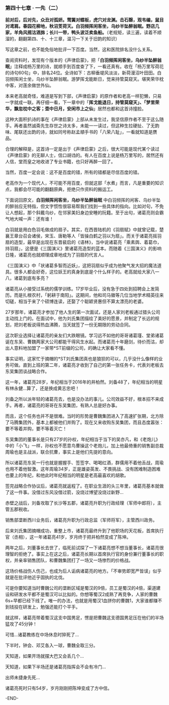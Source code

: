 ### 第四十七章 · 一先（二）

**前对后，后对先，众丑对孤妍。莺簧对蝶板，虎穴对龙渊。击石磬，观韦编，鼠目对鸢肩。春园花柳地，秋沼芰荷天。白羽频挥闲客坐，乌纱半坠醉翁眠。野店几家，羊角风摇沽酒旆；长川一带，鸭头波泛卖鱼船。**（老规矩，读三遍，读着不顺溜的，翻翻第四、十、十三章，温习一下关于旧韵的知识）

写这章之前，也不能免俗地批评一下百度。当然，这和医院排名没什么关系。


查阅资料时，发现有个版本的《声律启蒙》，把「**白羽频挥闲客坐，乌纱半坠醉翁眠**」注释成杨万里的诗，就顺手到百度查了下，一看还真有。收在「杨万里写荷花的诗句60句」中，排名24位。全诗如下：古柳垂堤风淡淡，新荷漫沼叶田田。白羽频挥闲士坐，乌纱半坠醉翁眠。游梦挥戈能断日，觉来持管莫窥天。堪笑荣华枕中客，对莲余做世外仙。


本来老高就奇怪，难道是写到下部，《声律启蒙》的原作者和老高一样犯懒，只易一字就成一联。再仔细一看，下一章中的「**挥戈能退日，持管莫窥天」、「梦里荣华，飘忽枕中之客；壶中日月，安闲市上之仙**」居然也都和这首诗撞脸。


这种大面积扒诗的事在《声律启蒙》上部从未发生过，我坚信原作者不至于这么随手。再者虽然诚斋先生存世之诗太多，未能一一读过，但这种生拉硬扯、了无韵味、尾联还出韵的诗，就如同号称赵孟頫手书的「八荣八耻」，一看就知道是赝品。


合理的解释是，这首诗一定是出于《声律启蒙》之后，很大可能是现代某个读过《声律启蒙》的无聊人士，信口胡诌的。有人在百度上说是杨万里写的，居然还有人信，堂而皇之地收进了专业书籍，也只好再醉一回了。


当然，百度一定会说：这不是百度的错，所有的错都是尽信百度的错。


老高作为一个现代人，不可能不用百度，但就这部「水煮」而言，凡是重要的知识点，我都会尽可能的翻翻原典，拒绝只作资料的搬运工。


下面说回原文，**白羽频挥闲客坐，乌纱半坠醉翁眠** 中白羽频挥的闲客、乌纱半坠的醉翁应无特指，但文字惯性很容易帮我们找到一些具体的指向。比如对句，不免让人想起，那个斜戴乌纱，在邻家美妇身边安睡的阮籍。至于出句，诸葛亮则会霸气地大喊一声：还有谁！


白羽就是用白色羽毛做成的扇子。其实，在西晋陆机的《羽扇赋》中就曾记载，楚襄王章台召会诸侯，宋玉、唐勒等人「皆操白鹤之羽以为扇」。而关于诸葛亮摇羽扇的造型，最早是出现在东晋裴启的《语林》，当中说诸葛亮「乘素舆、着葛巾，持羽扇」，这便是《三国演义》里诸葛亮造型的蓝本。而随着《三国演义》的影响日隆，诸葛亮也就顺理成章地成为了羽扇的代言人。


《三国演义》中「状诸葛多智而近妖」，这把羽扇似乎成为他聚气发大招的魔法道具。很多人都会好奇，这位妖王的真身到底是个什么样子的。老高就给大家八一八，诸葛到底有多亮？


诸葛亮从小接受过系统的儒学训练。17岁毕业后，没有急于四处到招聘会上发简历。而是扎根农村，「躬耕于南阳」。这期间，他和司马徽等几位当地学术精英往来切磋，相当于来了个硕博连读，还娶了个聪颖贤惠但不算太漂亮的老婆。


27岁那年，诸葛亮才参加了他人生的第一次面试，还是人家刘老板通过猎头公司主动找上门的。在面试中，他为刘氏集团描绘了美好的愿景，并制定了长远的规划，把刘老板说得热血沸腾，当天就签了一份无期限的劳动合同。


这次职业选择让诸葛亮的亲友们大跌眼镜。学习远不如他的哥哥诸葛瑾、堂弟诸葛诞在东吴、曹魏两家大公司都能干得风生水起。而诸葛亮十年磨剑，待价而沽，却出人意料地加盟了一家带*ST前缀的公司，的确让大家看不懂。


事实证明，这家忙于摘帽的*ST刘氏集团真也是狼狈的可以，几乎没什么像样的业务可做。直到上班的第二年，诸葛亮才收到了自己的第一张任务卡，代表刘老板去东吴集团谈战略合作。


这一年，诸葛亮28岁，年纪相当于2016年的井柏然。刘备48了，年纪相当的明星有林永健…算了，还是换成黄志忠吧！


刘备之所以派年轻的诸葛亮去，也是没办法的事儿。公司效益不好，根本招不来成手。再者，诸葛亮的哥哥在东吴集团，有熟人总是好办事。


而且，这个任务也并不是很难。当时的形势是曹魏集团进入了高速扩张期，北方除了马腾集团外，基本上都被他们并购了。现在又来收购东吴集团，而且态度嚣张：要不等着并购，要不等着灭亡！


东吴集团的董事长是只有27岁的孙权，年纪相当于当下的吴亦凡，和《老炮儿》中的「小飞」一样，孙权也不愿意鸟曹操这个老炮儿，加上他最倚重的销售副总裁周瑜也是主战派，联合抗曹，事实上是他们先提的意向。


所以诸葛亮东吴一行也就是握握手、签签字、喝喝红酒，群儒用不着他舌战，周瑜也用不着他智激。这年周瑜34岁，正是雄姿英发、不畏挑战、没有困难制造困难也要上的年纪，和他此时年纪相当的明星是老高最喜欢的胡歌。


签完战略合作协议后，诸葛亮就返程了。在职业生涯的头三年里，诸葛亮基本就做了这一件事。没借过东风没借过箭，没烧过博望没烧过新野…


赤壁之战后，刘备攻取了长沙等五郡，诸葛亮升职为行政经理（军师中郎将），主管五郡税收。


销售部垄断西川业务后，诸葛亮升职为行政总监（军师将军），主管西川政务。


后来刘氏集团摘帽成功，重整上市，诸葛亮最终升到了他职场的天花板，首席执行官（丞相），这一年诸葛亮41岁，岁月终于把井柏然变成了陈坤。


两年之后，刘董事长去世了，临死前试探了一下诸葛亮想不想当董事长，诸葛亮很理智的拒绝了。事实上在这之后，诸葛亮长期以首席执行官的身份兼行董事长的职权，并亲率销售团队，和曹魏集团打了一场又一场惨烈的价格战。


这场价格战伤人伤己，也成为后人诟病诸葛亮的地方。「不审势即宽严皆误」似乎就是在批评他近乎固执的北伐。


可是你要知道当时曹魏公司的垄断区域是蜀汉的9倍，员工是蜀汉的4倍，渠道建设和研发水平都不是蜀汉可以比拟的。你想等蜀汉2成熟了再竞争，人家的曹魏6s+早都已经下线了。唯一的办法，也就是用蜀汉1血拼你的曹魏1，大家谁都赚不到钱投在研发上，勉强还能打个平手。


就这样，诸葛亮带着蜀汉这支中国男足，愣是把曹魏这支德国男足压在他们的半场猛攻了45分钟！


可惜...诸葛教练在中场休息时猝死了…


下半时，钟会、邓艾各入一球，曹魏全取三分。


天知道，如果开场就摆大巴又会丢几个…


天知道，如果下半场还是诸葛亮指挥会不会有冷门…


出师未捷身先死…


诸葛亮死时只有54岁，岁月刚刚把陈坤变成了方中信。

-END-
